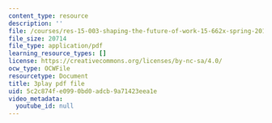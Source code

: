 ```yaml
---
content_type: resource
description: ''
file: /courses/res-15-003-shaping-the-future-of-work-15-662x-spring-2016/5c2c874fe0990bd0adcb9a71423eea1e_q2mz6LZVnT8.pdf
file_size: 20714
file_type: application/pdf
learning_resource_types: []
license: https://creativecommons.org/licenses/by-nc-sa/4.0/
ocw_type: OCWFile
resourcetype: Document
title: 3play pdf file
uid: 5c2c874f-e099-0bd0-adcb-9a71423eea1e
video_metadata:
  youtube_id: null
---
```

